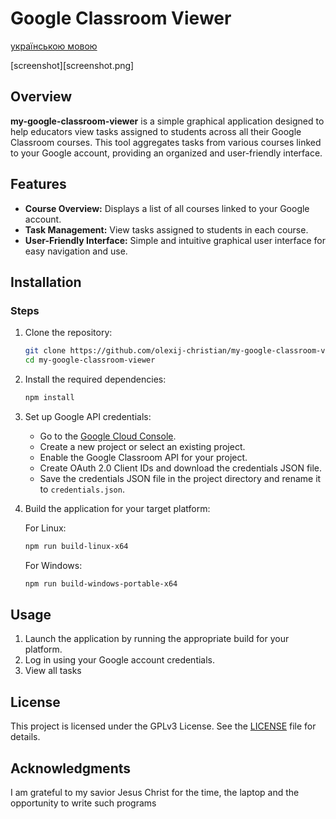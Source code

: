 # Google Classroom Viewer

[українською мовою](README-uk.md)

[screenshot][screenshot.png]

## Overview
**my-google-classroom-viewer** is a simple graphical application designed to help educators view tasks assigned to students across all their Google Classroom courses. This tool aggregates tasks from various courses linked to your Google account, providing an organized and user-friendly interface.

## Features
- **Course Overview:** Displays a list of all courses linked to your Google account.
- **Task Management:** View tasks assigned to students in each course.
- **User-Friendly Interface:** Simple and intuitive graphical user interface for easy navigation and use.

## Installation

### Steps
1. Clone the repository:
   ```bash
   git clone https://github.com/olexij-christian/my-google-classroom-viewer.git
   cd my-google-classroom-viewer
   ```

2. Install the required dependencies:
   ```bash
   npm install
   ```

3. Set up Google API credentials:
   - Go to the [Google Cloud Console](https://console.cloud.google.com/).
   - Create a new project or select an existing project.
   - Enable the Google Classroom API for your project.
   - Create OAuth 2.0 Client IDs and download the credentials JSON file.
   - Save the credentials JSON file in the project directory and rename it to `credentials.json`.

4. Build the application for your target platform:

   For Linux:
   ```bash
   npm run build-linux-x64
   ```

   For Windows:
   ```bash
   npm run build-windows-portable-x64
   ```

## Usage
1. Launch the application by running the appropriate build for your platform.
2. Log in using your Google account credentials.
3. View all tasks

## License
This project is licensed under the GPLv3 License. See the [LICENSE](LICENSE) file for details.

## Acknowledgments
I am grateful to my savior Jesus Christ for the time, the laptop and the opportunity to write such programs

